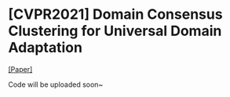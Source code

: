 
# [CVPR2021] Domain Consensus Clustering for Universal Domain Adaptation

[[Paper]](http://reler.net/papers/guangrui_cvpr2021.pdf)

Code will be uploaded soon~
